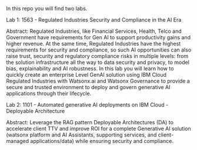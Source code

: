 In this repo you will find two labs.

Lab 1: 1563 - Regulated Industries Security and Compliance in the AI Era

Abstract: Regulated Industries, like Financial Services, Health, Telco and Government have requirements for Gen AI to support productivity gains and higher revenue. At the same time, Regulated Industries have the highest requirements for security and compliance, so such AI opportunities can also raise trust, security and regulatory compliance risks in multiple levels: from the solution infrastructure all the way to data security and privacy, to model bias, explainability and AI robustness. In this lab you will learn how to quickly create an enterprise Level GenAI solution using IBM Cloud Regulated Industries with Watsonx.ai and Watsonx Governance to provide a secure and trusted environment to deploy and govern generative AI applications through their lifecycle.

Lab 2: 1101 - Automated generative AI deployments on IBM Cloud - Deployable Architecture

Abstract: Leverage the RAG pattern Deployable Architectures (DA) to accelerate client TTV and improve ROI for a complete Generative AI solution (watsonx platform and AI Assistants, supporting services, and client-managed applications/data) while ensuring security and compliance.
